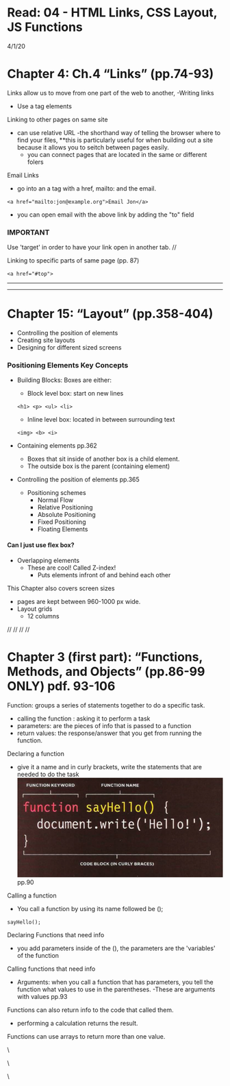 # Read: 04 - HTML Links, CSS Layout, JS Functions
4/1/20

# Chapter 4: Ch.4 “Links” (pp.74-93)
Links allow us to move from one part of the web to another, 
-Writing links
  - Use a tag elements

Linking to other pages on same site
- can use relative URL
  -the shorthand way of telling the browser where to find your files, **this is particularly useful for when building out a site because it allows you to seitch between pages easily. 
  - you can connect pages that are located in the same or different folers

Email Links
- go into an a tag with a href, mailto: and the email.
```
<a href="mailto:jon@example.org">Email Jon</a>
```
  - you can open email with the above link by adding the "to" field
### IMPORTANT
Use 'target' in order to have your link open in another tab.
//

Linking to specific parts of same page (pp. 87)
```
<a href="#top">
```
**********
**********
# Chapter 15: “Layout” (pp.358-404)

- Controlling the position of elements 
- Creating site layouts
- Designing for different sized screens

### Positioning Elements Key Concepts
- Building Blocks: Boxes are either:
  - Block level box: start on new lines
  ```
  <h1> <p> <ul> <li>
  ```
  - Inline level box: located in between surrounding text
  ```
  <img> <b> <i>
  ```
- Containing elements pp.362
  - Boxes that sit inside of another box is a child element.
  - The outside box is the parent (containing element)

- Controlling the position of elements pp.365
  - Positioning schemes
    - Normal Flow
    - Relative Positioning
    - Absolute Positioning
    - Fixed Positioning 
    - Floating Elements

#### Can I just use flex box?

- Overlapping elements
  - These are cool! Called Z-index!
    - Puts elements infront of and behind each other

This Chapter also covers screen sizes
- pages are kept between 960-1000 px wide.
- Layout grids
  - 12 columns






//
//
//
//
# Chapter 3 (first part): “Functions, Methods, and Objects” (pp.86-99 ONLY) pdf. 93-106

Function: groups a series of statements together to do a specific task.
- calling the function : asking it to perform a task
- parameters: are the pieces of info that is passed to a function
- return values: the response/answer that you get from running the function. 

Declaring a function
- give it a name and in curly brackets, write the statements that are needed to do the task 
![function](img/function.png) pp.90

Calling a function 
- You call a function by using its name followed be ();
```
sayHello();
```

Declaring Functions that need info
- you add parameters inside of the (), the parameters are the 'variables' of the function

Calling functions that need info
- Arguments: when you call a function that has parameters, you tell the function what values to use in the parentheses. 
  -These are arguments with values pp.93

Functions can also return info to the code that called them. 
- performing a calculation returns the result.

Functions can use arrays to return more than one value. 



\\

\\

\\





